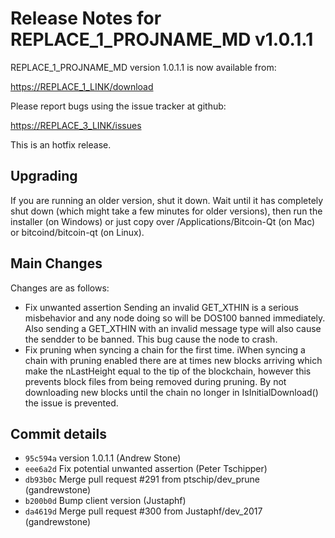 Release Notes for REPLACE_1_PROJNAME_MD v1.0.1.1
==========================================

REPLACE_1_PROJNAME_MD version 1.0.1.1 is now available from:

  <https://REPLACE_1_LINK/download>

Please report bugs using the issue tracker at github:

  <https://REPLACE_3_LINK/issues>

This is an hotfix release.

Upgrading
---------

If you are running an older version, shut it down. Wait until it has completely
shut down (which might take a few minutes for older versions), then run the
installer (on Windows) or just copy over /Applications/Bitcoin-Qt (on Mac) or
bitcoind/bitcoin-qt (on Linux).

Main Changes
------------

Changes are as follows:

- Fix unwanted assertion Sending an invalid GET_XTHIN is a serious misbehavior and any node doing so will be DOS100 banned immediately.  Also sending a GET_XTHIN with an invalid message type will also cause the sendder to be banned. This bug cause the node to crash.
- Fix pruning when syncing a chain for the first time. iWhen  syncing a chain with pruning enabled there are at times new blocks arriving which make the nLastHeight equal to the tip of the blockchain, however this prevents block files from being removed during pruning.  By not downloading new blocks until the chain no longer in IsInitialDownload() the issue is prevented.

Commit details
--------------
- `95c594a` version 1.0.1.1 (Andrew Stone)
- `eee6a2d` Fix potential unwanted assertion (Peter Tschipper)
- `db93b0c` Merge pull request #291 from ptschip/dev_prune (gandrewstone)
- `b200b0d` Bump client version (Justaphf)
- `da4619d` Merge pull request #300 from Justaphf/dev_2017 (gandrewstone)
